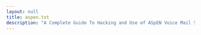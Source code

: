 ```yaml
---
layout: null
title: aspen.txt
description: "A Complete Guide To Hacking and Use of ASpEN Voice Mail Systems by Caveman (January 13, 1992)"
---
```

